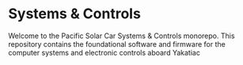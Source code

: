 # Systems & Controls

Welcome to the Pacific Solar Car Systems & Controls monorepo. This repository contains the foundational software and firmware for the computer systems and
electronic controls aboard Yakatiac
